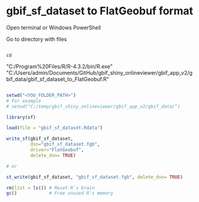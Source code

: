 # gbif_sf_dataset to FlatGeobuf format

Open terminal or Windows PowerShell

Go to directory with files

```shel

cd 

```

"C:/Program%20Files/R/R-4.3.2/bin/R.exe" "C:/Users/admin/Documents/GitHub/gbif_shiny_onlineviewer/gbif_app_v2/gbif_data/gbif_sf_dataset_to_FlatGeobuf.R"


```r

setwd("<YOU_FOLDER_PATH>")
# For example
# setwd("C:/temp/gbif_shiny_onlineviewer/gbif_app_v2/gbif_data/")

library(sf)

load(file = "gbif_sf_dataset.Rdata")

write_sf(gbif_sf_dataset, 
         dsn="gbif_sf_dataset.fgb",
         driver="FlatGeobuf",
         delete_dsn= TRUE)

# or

st_write(gbif_sf_dataset, "gbif_sf_dataset.fgb", delete_dsn= TRUE)

rm(list = ls()) # Reset R`s brain
gc()            # Free unused R's memory

```

